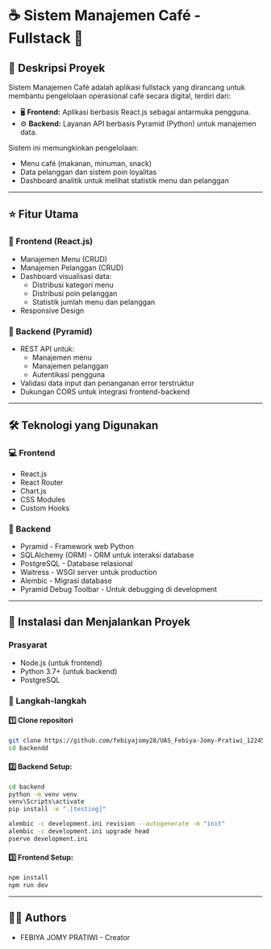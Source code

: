 # ☕️ Sistem Manajemen Café - Fullstack 🚀

## 📌 Deskripsi Proyek

Sistem Manajemen Café adalah aplikasi fullstack yang dirancang untuk membantu pengelolaan operasional café secara digital, terdiri dari:

- 🖥️ **Frontend:** Aplikasi berbasis React.js sebagai antarmuka pengguna.
- ⚙️ **Backend:** Layanan API berbasis Pyramid (Python) untuk manajemen data.

Sistem ini memungkinkan pengelolaan:

- Menu café (makanan, minuman, snack)
- Data pelanggan dan sistem poin loyalitas
- Dashboard analitik untuk melihat statistik menu dan pelanggan

---

## ⭐ Fitur Utama

### 🎨 Frontend (React.js)

- Manajemen Menu (CRUD)
- Manajemen Pelanggan (CRUD)
- Dashboard visualisasi data:
  - Distribusi kategori menu
  - Distribusi poin pelanggan
  - Statistik jumlah menu dan pelanggan
- Responsive Design

### 🔧 Backend (Pyramid)

- REST API untuk:
  - Manajemen menu
  - Manajemen pelanggan
  - Autentikasi pengguna
- Validasi data input dan penanganan error terstruktur
- Dukungan CORS untuk integrasi frontend-backend

---

## 🛠️ Teknologi yang Digunakan

### 💻 Frontend

- React.js
- React Router
- Chart.js
- CSS Modules
- Custom Hooks

### 🐍 Backend

- Pyramid - Framework web Python
- SQLAlchemy (ORM) - ORM untuk interaksi database
- PostgreSQL - Database relasional
- Waitress - WSGI server untuk production
- Alembic - Migrasi database
- Pyramid Debug Toolbar - Untuk debugging di development

---

## 🧩 Instalasi dan Menjalankan Proyek

### Prasyarat

- Node.js (untuk frontend)
- Python 3.7+ (untuk backend)
- PostgreSQL

### 🚀 Langkah-langkah

#### 1️⃣ Clone repositori

```bash
git clone https://github.com/febiyajomy28/UAS_Febiya-Jomy-Pratiwi_122450074_PEMWEB-RA.git
cd backendd
```

#### 2️⃣ Backend Setup:

```bash
cd backend
python -m venv venv
venv\Scripts\activate
pip install -e ".[testing]"
```

```bash
alembic -c development.ini revision --autogenerate -m "init"
alembic -c development.ini upgrade head
pserve development.ini
```

#### 3️⃣ Frontend Setup:

```bash
npm install
npm run dev
```

---

## 👩‍💻 Authors

- FEBIYA JOMY PRATIWI - Creator

